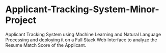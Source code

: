 # Applicant-Tracking-System-Minor-Project
Applicant Tracking System using Machine Learning and Natural Language Processing and deploying it on a Full Stack Web Interface to analyze the Resume Match Score of the Applicant.
